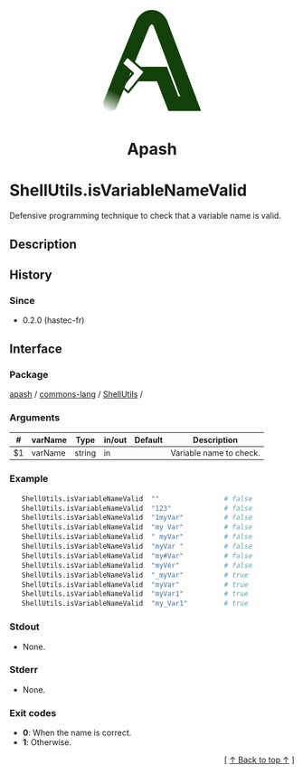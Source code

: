 
<div align='center' id='apash-top'>
  <a href='https://github.com/hastec-fr/apash'>
    <img alt='apash-logo' src='../../../../../../assets/apash-logo.svg'/>
  </a>

  # Apash
</div>


# ShellUtils.isVariableNameValid
Defensive programming technique to check that a variable name is valid.
## Description

## History
### Since
  * 0.2.0 (hastec-fr)

## Interface
### Package
<!-- apash.packageBegin -->
[apash](../../../apash.md) / [commons-lang](../../commons-lang.md) / [ShellUtils](../ShellUtils.md) / 
<!-- apash.packageEnd -->

### Arguments
 | #      | varName        | Type          | in/out   | Default    | Description                           |
 |--------|----------------|---------------|----------|------------|---------------------------------------|
 | $1     | varName        | string        | in       |            | Variable name to check.               |

### Example
 ```bash
    ShellUtils.isVariableNameValid  ""                # false
    ShellUtils.isVariableNameValid  "123"             # false
    ShellUtils.isVariableNameValid  "1myVar"          # false
    ShellUtils.isVariableNameValid  "my Var"          # false
    ShellUtils.isVariableNameValid  " myVar"          # false
    ShellUtils.isVariableNameValid  "myVar "          # false
    ShellUtils.isVariableNameValid  "my#Var"          # false
    ShellUtils.isVariableNameValid  "myVér"           # false
    ShellUtils.isVariableNameValid  "_myVar"          # true
    ShellUtils.isVariableNameValid  "myVar"           # true
    ShellUtils.isVariableNameValid  "myVar1"          # true
    ShellUtils.isVariableNameValid  "my_Var1"         # true
 ```

### Stdout
  * None.
### Stderr
  * None.

### Exit codes
  * **0**: When the name is correct.
  * **1**: Otherwise.

  <div align='right'>[ <a href='#apash-top'>↑ Back to top ↑</a> ]</div>

